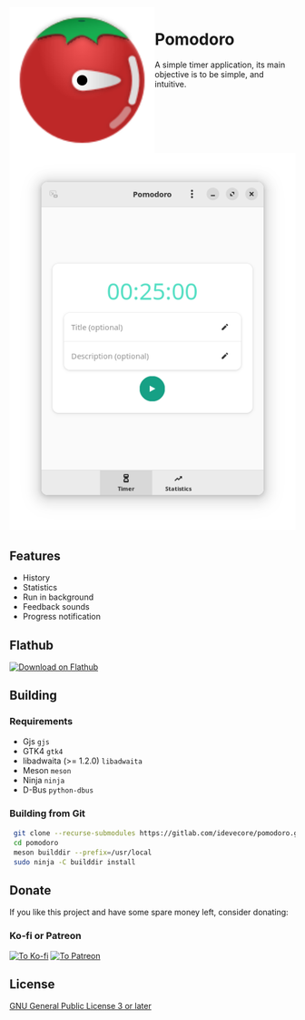 <img heigth="128" src="./data/icons/hicolor/scalable/apps/io.gitlab.idevecore.Pomodoro.svg" align="left" />

# Pomodoro

A simple timer application, its main objective is to be simple, and intuitive.

![Pomodoro](data/screenshots/01.png)

## Features
- History
- Statistics
- Run in background
- Feedback sounds
- Progress notification

## Flathub
<a href='https://flathub.org/apps/io.gitlab.idevecore.Pomodoro'><img width='240' alt='Download on Flathub' src='https://flathub.org/assets/badges/flathub-badge-en.png'/></a>

## Building

###  Requirements
- Gjs `gjs` 
- GTK4 `gtk4` 
- libadwaita (>= 1.2.0) `libadwaita`
- Meson `meson` 
- Ninja `ninja` 
- D-Bus `python-dbus`

### Building from Git
```bash 
 git clone --recurse-submodules https://gitlab.com/idevecore/pomodoro.git
 cd pomodoro
 meson builddir --prefix=/usr/local 
 sudo ninja -C builddir install 
 ```

## Donate
If you like this project and have some spare money left, consider donating:

### Ko-fi or Patreon
<a href='https://ko-fi.com/idevecore'><img width='60' alt='To Ko-fi' src='https://storage.ko-fi.com/cdn/nav-logo-stroke.png'/></a>
<a href='https://patreon.com/IdeveCore'><img width='60' alt='To Patreon' src='https://external-content.duckduckgo.com/iu/?u=https%3A%2F%2Flogosmarcas.net%2Fwp-content%2Fuploads%2F2020%2F11%2FPatreon-Logo-2013-2017.jpg&f=1&nofb=1&ipt=e6f7675606e3f61043f355654594c8e91710618e09f88bf646b65f6e4e664782&ipo=images'/></a>

## License 
 [GNU General Public License 3 or later](https://www.gnu.org/licenses/gpl-3.0.en.html)
